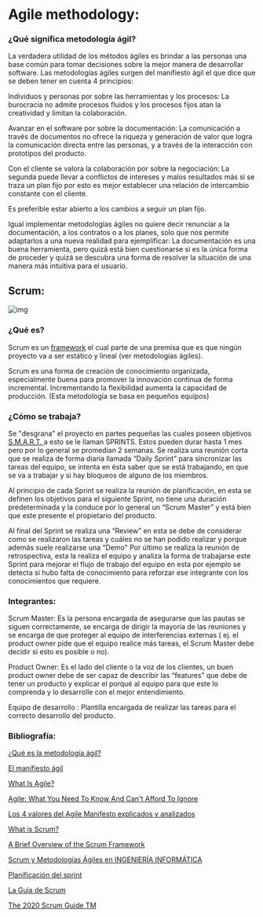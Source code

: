 # Agile methodology: 

### ¿Qué significa metodología ágil? 

La verdadera utilidad de los métodos ágiles es brindar a las personas una base común para tomar decisiones sobre la mejor manera de desarrollar software.
Las metodologías ágiles surgen del manifiesto ágil el que dice que se deben tener en cuenta 4 principios: 

Individuos y personas por sobre las herramientas y los procesos: La burocracia no admite procesos fluidos y los procesos fijos atan la creatividad y limitan la colaboración.

Avanzar en el software por sobre la documentación: La comunicación a través de documentos no ofrece la riqueza y generación de valor que logra la comunicación directa entre las personas, y a través de la interacción con prototipos del producto. 

Con el cliente se valora la colaboración por sobre la negociación: La segunda puede llevar a conflictos de intereses y malos resultados más si se traza un plan fijo por esto es mejor establecer una relación de intercambio constante con el cliente.

Es preferible estar abierto a los cambios a seguir un plan fijo.

Igual implementar metodologías ágiles no quiere decir renunciar a la documentación, a los contratos o a los planes, solo que nos permite adaptarlos a una nueva realidad para ejemplificar: La documentación es una buena herramienta, pero quizá está bien cuestionarse si es la única forma de proceder y quizá se descubra una forma de resolver la situación de una manera más intuitiva para el usuario.

## Scrum:

![img](https://lh6.googleusercontent.com/7oQCWGEUJdpO8OCxg0N7dHkTaSnSASK0E4JEgH6RblRVl9D0cEU6yvGir-mDlnuXvT37QNZmC0oF1mzuFL71goBQ-Vt3MXpYUsoONIOPq5hLUgf6CtQ88dmLKWsIcy86HPZKXiOh)

### ¿Qué es? 

Scrum es un [framework](https://rockcontent.com/es/blog/framework/) el cual parte de una premisa que es que ningún proyecto va a ser estático y lineal (ver metodologías ágiles). 

Scrum es una forma de creación de conocimiento organizada, especialmente buena para promover la innovación continua de forma incremental. Incrementando la flexibilidad aumenta la capacidad de producción. (Esta metodología se basa en pequeños equipos)

### ¿Cómo se trabaja? 

Se "desgrana" el proyecto en partes pequeñas las cuales poseen objetivos [S.M.A.R.T. ](https://www.titular.com/blog/objetivos-smart-que-son-y-como-utilizarlos) a esto se le llaman SPRINTS. Estos pueden durar hasta 1 mes pero por lo general se promedian 2 semanas. Se realiza una reunión corta que se realiza de forma diaria llamada “Daily Sprint” para sincronizar las tareas del equipo, se intenta en ésta saber que se está trabajando, en que se va a trabajar y si hay bloqueos de alguno de los miembros.

Al principio de cada Sprint se realiza la reunión de planificación, en esta se definen los objetivos para el siguiente Sprint, no tiene una duración predeterminada y la conduce por lo general un “Scrum Master” y está bien que este presente el propietario del producto.

Al final del Sprint se realiza una “Review” en esta se debe de considerar como se realizaron las tareas y cuáles no se han podido realizar y porque además suele realizarse una “Demo"
Por último se realiza la reunión de retrospectiva, esta la realiza el equipo y analiza la forma de trabajarse este Sprint para mejorar el flujo de trabajo del equipo en esta por ejemplo se detecta si hubo falta de conocimiento para reforzar ese integrante con los conocimientos que requiere.

### Integrantes:

Scrum Master: Es la persona encargada de asegurarse que las pautas se siguen correctamente, se encarga de dirigir la mayoría de las reuniones y se encarga de que proteger al equipo de interferencias externas ( ej. el product owner pide que el equipo realice más tareas, el Scrum Master debe decidir si esto es posible o no).

Product Owner: Es el lado del cliente o la voz de los clientes, un buen product owner debe de ser capaz de describir las “features” que debe de tener un producto y explicar el porqué al equipo para que este lo comprenda y lo desarrolle con el mejor entendimiento.

Equipo de desarrollo : Plantilla encargada de realizar las tareas para el correcto desarrollo del producto.



### Bibliografía:

[¿Qué es la metodología ágil?](https://www.redhat.com/es/devops/what-is-agile-methodology)

[El manifiesto ágil](https://www.scrummanager.net/bok/index.php?title=El_manifiesto_ágil)

[What Is Agile?](https://www.forbes.com/sites/stevedenning/2016/08/13/what-is-agile/?sh=5c1561d726e3)

[Agile: What You Need To Know And Can't Afford To Ignore](https://www.forbes.com/sites/tracybrower/2019/02/17/agile-what-you-need-to-know-and-cant-afford-to-ignore/?sh=88838ea25938)

[Los 4 valores del Agile Manifesto explicados y analizados](https://www.ennaranja.com/agile/los-cuatro-valores-del-agile-manifesto/)

[What is Scrum?](https://www.scrum.org/resources/what-is-scrum)

[A Brief Overview of the Scrum Framework](https://youtu.be/gy1c4_YixCo)

[Scrum y Metodologías Ágiles en INGENIERÍA INFORMÁTICA](https://www.youtube.com/watch?v=DT2NEBCAPHw&ab_channel=EDteamEDteamVerificada)

[Planificación del sprint](https://www.scrummanager.net/bok/index.php?title=Planificación_del_sprint)

[La Guía de Scrum](https://scrumguides.org/docs/scrumguide/v2020/2020-Scrum-Guide-Spanish-Latin-South-American.pdf)

[The 2020 Scrum Guide TM](https://scrumguides.org/scrum-guide.html)